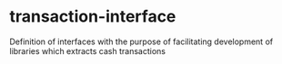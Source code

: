# transaction-interface
Definition of interfaces with the purpose of facilitating development of libraries which extracts cash transactions
